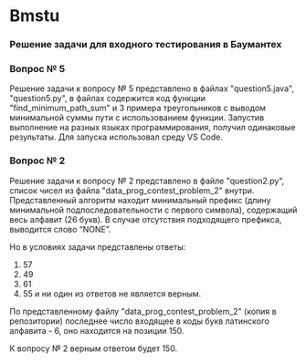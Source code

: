 # Bmstu
### Решение задачи для входного тестирования в Баумантех

### Вопрос № 5
Решение задачи к вопросу № 5 представлено в файлах "question5.java", "question5.py", в файлах содержится код функции "find_minimum_path_sum" и 3 примера треугольников с выводом минимальной суммы пути с использованием функции.
Запустив выполнение на разных языках программирования, получил одинаковые результаты.
Для запуска использовал среду VS Code.

### Вопрос № 2
Решение задачи к вопросу № 2 представлено в файле "question2.py", список чисел из файла "data_prog_contest_problem_2" внутри.
Представленный алгоритм находит минимальный префикс (длину минимальной подпоследовательности с первого символа), содержащий весь алфавит (26 букв). В случае отсутствия подходящего префикса, выводится слово “NONE”.

Но в условиях задачи представлены ответы: 
1. 57
2. 49
3. 61
4. 55
и ни один из ответов не является верным.

По представленному файлу "data_prog_contest_problem_2" (копия в репозитории) последнее число входящее в коды букв латинского алфавита -  6, оно находится на позиции 150.

К вопросу № 2 верным ответом будет 150.